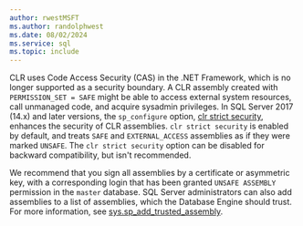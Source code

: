 ```yaml
---
author: rwestMSFT
ms.author: randolphwest
ms.date: 08/02/2024
ms.service: sql
ms.topic: include
---
```

CLR uses Code Access Security (CAS) in the .NET Framework, which is no longer supported as a security boundary. A CLR assembly created with `PERMISSION_SET = SAFE` might be able to access external system resources, call unmanaged code, and acquire sysadmin privileges. In SQL Server 2017 (14.x) and later versions, the `sp_configure` option, [clr strict security](/sql/database-engine/configure-windows/clr-strict-security), enhances the security of CLR assemblies. `clr strict security` is enabled by default, and treats `SAFE` and `EXTERNAL_ACCESS` assemblies as if they were marked `UNSAFE`. The `clr strict security` option can be disabled for backward compatibility, but isn't recommended.

We recommend that you sign all assemblies by a certificate or asymmetric key, with a corresponding login that has been granted `UNSAFE ASSEMBLY` permission in the `master` database. SQL Server administrators can also add assemblies to a list of assemblies, which the Database Engine should trust. For more information, see [sys.sp_add_trusted_assembly](/sql/relational-databases/system-stored-procedures/sys-sp-add-trusted-assembly-transact-sql).
